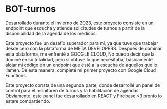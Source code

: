 # BOT-turnos
Desarrollado durante el invierno de 2023, este proyecto consiste en un endpoint que escucha y atiende solicitudes de turnos a partir de la disponibilidad de la agenda de los médicos.

Este proyecto fue un desafío superador para mí, ya que tuve que trabajar desde cero con la plataforma de META DEVELOPERS. Después de dominar esta plataforma, me enfrenté a  GOOGLE CLOUD, No puedo decir que la dominé en su totalidad, pero sí obtuve lo que necesitaba, básicamente alojar mi código en un endpoint que esté a la escucha de aquellos que lo llamen. De esta manera, completé mi primer proyecto con Google Cloud Functions.

Este proyecto consta de una segunda parte, donde desarrollé un panel de control para el monitoreo de turnos y la habilitación de agendas. Obviamente, este panel fue desarrollado en REACT y Firebase <3 pronto lo estare compartiendo.

